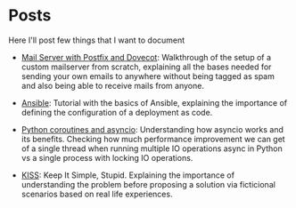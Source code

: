 # Posts

Here I'll post few things that I want to document

* [Mail Server with Postfix and Dovecot](mailserver.md):
Walkthrough of the setup of a custom mailserver from scratch, explaining all the bases needed for sending your own emails to anywhere without being tagged as spam and also being able to receive mails from anyone.

* [Ansible](ansible.md):
Tutorial with the basics of Ansible, explaining the importance of defining the configuration of a deployment as code.

<!-- * [Terraform](terraform.md):
101 of Terraform in the simple way, just to explain how easy is to define our own AWS resources as code to keep track of everything. -->

<!-- * [Spark](spark.md):
All the needed baby steps to be able to run Spark Python Applications in a distributed cluster using YARN, parquet files and Hadoop with S3. -->

* [Python coroutines and asyncio](python_async.md):
Understanding how asyncio works and its benefits. Checking how much performance improvement we can get of a single thread when running multiple IO operations async in Python vs a single process with locking IO operations.

<!-- * [Python Multiprocessing](python_async.md):
Understanding the basics of multiprocessing in Python and how to deal with the parallelization of work in a single host without much pain.

* [Python Threading](python_async.md):
Pros and cons of threading in Python, understanding the GIL and when is a good idea to use threading and when not.

* [Elasticsearch](elasticsearch.md):
Overview of one of the most popular search engines of the moment. Building a simple cluster, understanding how the shards are distributed and in which cases we can need Elasticsearch or not.

* [MongoDB](mongodb.md):
Presentation of the benefits of one of the simplest and most powerful document oriented database.

* [Clickhouse](clickhouse.md):
Understanding why clickhouse is (like Redshift) one of the best columnar database for live analytics. Learning the basics, how it scales and benchmarks against Redshift. Spoiler: Clickhouse is open source. -->

* [KISS](kiss.md):
Keep It Simple, Stupid. Explaining the importance of understanding the problem before proposing a solution via ficticional scenarios based on real life experiences.

<!-- * [Scaling a Company](scaling_a_company.md):
That moment when an startup goes from 20 to 100, and then again from 100 to 200. And then you want to go again up to x2. In every step there are changes. Painful changes. Sharing some learnings and the consecuences of the legacy in the growth but the importance of tackling the legacy of the growth once we find it and not before.

* [Team Culture](team_culture.md):
We have heard about 10x engineers, this can be polemic or not but it's a reality, some engineers are many times more beneficial for the company than others. The same happens with the teams and there's always a reason.

* [Kafka](kafka.md):
Understanding Kafka, pros and cons, and in which cases you should or shouldn't need it instead of simpler approaches. Using a real life example of paying the price of Kafka's complexity for a data pipeline that could be defined much simpler because it wasn't going to use the benefits of Kafka.

* [Airflow](airflow.md):
Let's orchestrate our ETLs with Airflow, a webserver, an scheduler, a broker and some Celery workers to do our work when we need. -->
